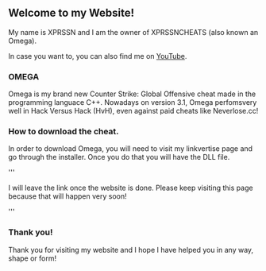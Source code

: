 ## Welcome to my Website! 

My name is XPRSSN and I am the owner of XPRSSNCHEATS (also known an Omega).

In case you want to, you can also find me on [YouTube](https://www.youtube.com/watch?v=dQw4w9WgXcQ).

### OMEGA

Omega is my brand new Counter Strike: Global Offensive cheat made in the programming languace C++. Nowadays on version 3.1, Omega perfomsvery well in Hack Versus Hack (HvH), even against paid cheats like Neverlose.cc!

### How to download the cheat.

In order to download Omega, you will need to visit my linkvertise page and go through the installer. Once you do that you will have the DLL file.

'''

I will leave the link once the website is done. Please keep visiting this page because that will happen very soon!

'''

### Thank you!

Thank you for visiting my website and I hope I have helped you in any way, shape or form!

